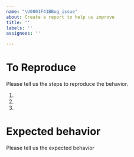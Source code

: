 ```yaml
---
name: "\U0001F41BBug_issue"
about: Create a report to help us improve
title: ''
labels: ''
assignees: ''

---
```


# To Reproduce

Please tell us the steps to reproduce the behavior.

1. 
2. 
3. 

# Expected behavior

Please tell us the expected behavior
